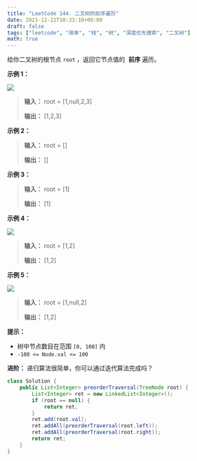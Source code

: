 ```yaml
---
title: "LeetCode 144. 二叉树的前序遍历"
date: 2021-12-22T10:33:10+08:00
draft: false
tags: ["leetcode", "简单", "栈", "树", "深度优先搜索", "二叉树"]
math: true
---
```


给你二叉树的根节点 `root` ，返回它节点值的  **前序** 遍历。

<!--more-->

**示例 1：**

![](https://tategotoazarasi.github.io/images/inorder_1.jpg)

> **输入：** root = [1,null,2,3]
> 
> **输出：** [1,2,3]

**示例 2：**

> **输入：** root = []
> 
> **输出：** []

**示例 3：**

> **输入：** root = [1]
> 
> **输出：** [1]

**示例 4：**

![](https://tategotoazarasi.github.io/images/inorder_5.jpg)

> **输入：** root = [1,2]
> 
> **输出：** [1,2]

**示例 5：**

![](https://tategotoazarasi.github.io/images/inorder_4.jpg)

> **输入：** root = [1,null,2]
> 
> **输出：** [1,2]

**提示：**

- 树中节点数目在范围 `[0, 100]` 内
- `-100 <= Node.val <= 100`

**进阶：** 递归算法很简单，你可以通过迭代算法完成吗？

```java
class Solution {
    public List<Integer> preorderTraversal(TreeNode root) {
        List<Integer> ret = new LinkedList<Integer>();
        if (root == null) {
            return ret;
        }
        ret.add(root.val);
        ret.addAll(preorderTraversal(root.left));
        ret.addAll(preorderTraversal(root.right));
        return ret;
    }
}
```
